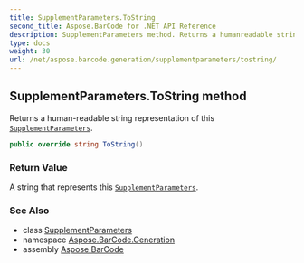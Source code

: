```yaml
---
title: SupplementParameters.ToString
second_title: Aspose.BarCode for .NET API Reference
description: SupplementParameters method. Returns a humanreadable string representation of this SupplementParameters
type: docs
weight: 30
url: /net/aspose.barcode.generation/supplementparameters/tostring/
---
```

## SupplementParameters.ToString method

Returns a human-readable string representation of this [`SupplementParameters`](../).

```csharp
public override string ToString()
```

### Return Value

A string that represents this [`SupplementParameters`](../).

### See Also

* class [SupplementParameters](../)
* namespace [Aspose.BarCode.Generation](../../../aspose.barcode.generation/)
* assembly [Aspose.BarCode](../../../)


